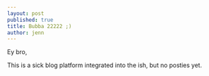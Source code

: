 ```yaml
---
layout: post
published: true
title: Bubba 22222 ;)
author: jenn
---
```


Ey bro,

This is a sick blog platform integrated into the ish, but no posties yet.